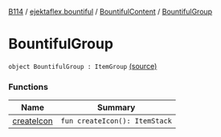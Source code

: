 [B114](../../../index.md) / [ejektaflex.bountiful](../../index.md) / [BountifulContent](../index.md) / [BountifulGroup](./index.md)

# BountifulGroup

`object BountifulGroup : ItemGroup` [(source)](https://github.com/ejektaflex/Bountiful/tree/develop/src/main/kotlin/ejektaflex/bountiful/BountifulContent.kt#L38)

### Functions

| Name | Summary |
|---|---|
| [createIcon](create-icon.md) | `fun createIcon(): ItemStack` |
